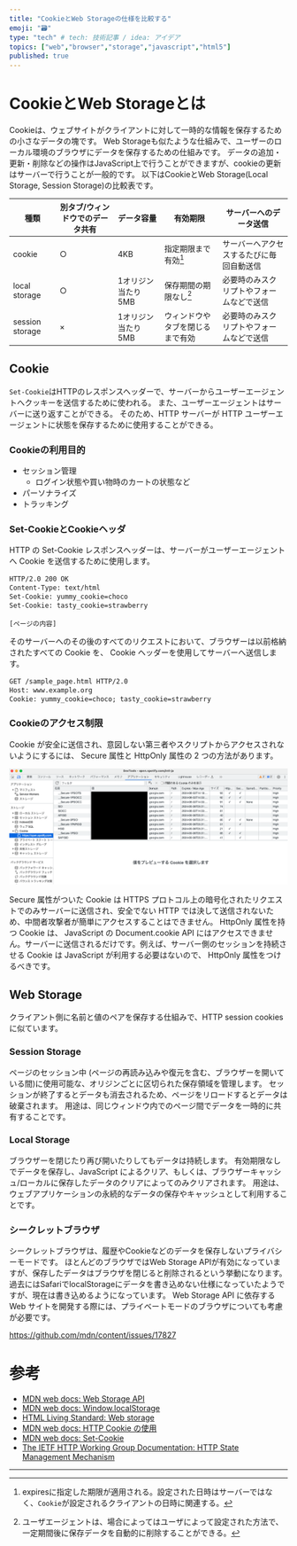 ```yaml
---
title: "CookieとWeb Storageの仕様を比較する"
emoji: "🗃"
type: "tech" # tech: 技術記事 / idea: アイデア
topics: ["web","browser","storage","javascript","html5"]
published: true
---
```


# CookieとWeb Storageとは

Cookieは、ウェブサイトがクライアントに対して一時的な情報を保存するための小さなデータの塊です。
Web Storageも似たような仕組みで、ユーザーのローカル環境のブラウザにデータを保存するための仕組みです。
データの追加・更新・削除などの操作はJavaScript上で行うことができますが、cookieの更新はサーバーで行うことが一般的です。
以下はCookieとWeb Storage(Local Storage, Session Storage)の比較表です。

| 種類              | 別タブ/ウィンドウでのデータ共有 | データ容量 | 有効期限             | サーバーへのデータ送信 |
|-----------------|------------------|-------|------------------|--|
| cookie          | ○                | 4KB   | 指定期限まで有効[^1]     | サーバーへアクセスするたびに毎回自動送信 |
| local storage   | ○                | 1オリジン当たり5MB | 保存期間の期限なし[^2]    | 必要時のみスクリプトやフォームなどで送信 |
| session storage | ×                | 1オリジン当たり5MB | ウィンドウやタブを閉じるまで有効 | 必要時のみスクリプトやフォームなどで送信 |

## Cookie

`Set-Cookie`はHTTPのレスポンスヘッダーで、サーバーからユーザーエージェントへクッキーを送信するために使われる。
また、ユーザーエージェントはサーバーに送り返すことができる。
そのため、HTTP サーバーが HTTP ユーザーエージェントに状態を保存するために使用することができる。

### Cookieの利用目的

- セッション管理 
  - ログイン状態や買い物時のカートの状態など
- パーソナライズ
- トラッキング

### Set-CookieとCookieヘッダ

HTTP の Set-Cookie レスポンスヘッダーは、サーバーがユーザーエージェントへ Cookie を送信するために使用します。

```http
HTTP/2.0 200 OK
Content-Type: text/html
Set-Cookie: yummy_cookie=choco
Set-Cookie: tasty_cookie=strawberry

[ページの内容]
```

そのサーバーへのその後のすべてのリクエストにおいて、ブラウザーは以前格納されたすべての Cookie を、 Cookie ヘッダーを使用してサーバーへ送信します。

```
GET /sample_page.html HTTP/2.0
Host: www.example.org
Cookie: yummy_cookie=choco; tasty_cookie=strawberry
```

### Cookieのアクセス制限

Cookie が安全に送信され、意図しない第三者やスクリプトからアクセスされないようにするには、 Secure 属性と HttpOnly 属性の 2 つの方法があります。

![](/images/cookie.png)

Secure 属性がついた Cookie は HTTPS プロトコル上の暗号化されたリクエストでのみサーバーに送信され、安全でない HTTP では決して送信されないため、中間者攻撃者が簡単にアクセスすることはできません。
HttpOnly 属性を持つ Cookie は、 JavaScript の Document.cookie API にはアクセスできません。サーバーに送信されるだけです。例えば、サーバー側のセッションを持続させる Cookie は JavaScript が利用する必要はないので、 HttpOnly 属性をつけるべきです。

## Web Storage

クライアント側に名前と値のペアを保存する仕組みで、HTTP session cookiesに似ています。

### Session Storage

ページのセッション中 (ページの再読み込みや復元を含む、ブラウザーを開いている間)に使用可能な、オリジンごとに区切られた保存領域を管理します。
セッションが終了するとデータも消去されるため、ページをリロードするとデータは破棄されます。
用途は、同じウィンドウ内でのページ間でデータを一時的に共有することです。

### Local Storage

ブラウザーを閉じたり再び開いたりしてもデータは持続します。
有効期限なしでデータを保存し、JavaScript によるクリア、もしくは、ブラウザーキャッシュ/ローカルに保存したデータのクリアによってのみクリアされます。
用途は、ウェブアプリケーションの永続的なデータの保存やキャッシュとして利用することです。

### シークレットブラウザ

シークレットブラウザは、履歴やCookieなどのデータを保存しないプライバシーモードです。
ほとんどのブラウザではWeb Storage APIが有効になっていますが、保存したデータはブラウザを閉じると削除されるという挙動になります。
過去にはSafariでlocalStorageにデータを書き込めない仕様になっていたようですが、現在は書き込めるようになっています。
Web Storage API に依存する Web サイトを開発する際には、プライベートモードのブラウザについても考慮が必要です。

https://github.com/mdn/content/issues/17827

# 参考

- [MDN web docs: Web Storage API](https://developer.mozilla.org/ja/docs/Web/API/Web_Storage_API)
- [MDN web docs: Window.localStorage](https://developer.mozilla.org/ja/docs/Web/API/Window/localStorage)
- [HTML Living Standard: Web storage](https://html.spec.whatwg.org/multipage/webstorage.html#dom-localstorage-dev)
- [MDN web docs: HTTP Cookie の使用](https://developer.mozilla.org/ja/docs/Web/HTTP/Cookies)
- [MDN web docs: Set-Cookie](https://developer.mozilla.org/ja/docs/Web/HTTP/Headers/Set-Cookie)
- [The IETF HTTP Working Group Documentation: HTTP State Management Mechanism](https://httpwg.org/specs/rfc6265.html)

***

[^1]: expiresに指定した期限が適用される。設定された日時はサーバーではなく、`Cookie`が設定されるクライアントの日時に関連する。
[^2]: ユーザエージェントは、場合によってはユーザによって設定された方法で、一定期間後に保存データを自動的に削除することができる。
